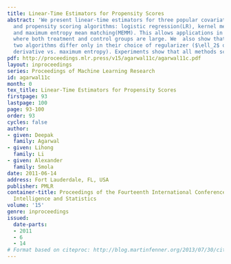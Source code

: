 ```yaml
---
title: Linear-Time Estimators for Propensity Scores
abstract: 'We present linear-time estimators for three popular covariate shift correction
  and propensity scoring algorithms: logistic regression(LR), kernel mean matching(KMM),
  and maximum entropy mean matching(MEMM). This allows applications in situations
  where both treatment and control groups are large. We  also show that the last
  two algorithms differ only in their choice of regularizer ($\ell_2$ of the Radon Nikodym
  derivative vs. maximum entropy). Experiments show that all methods scale well.'
pdf: http://proceedings.mlr.press/v15/agarwal11c/agarwal11c.pdf
layout: inproceedings
series: Proceedings of Machine Learning Research
id: agarwal11c
month: 0
tex_title: Linear-Time Estimators for Propensity Scores
firstpage: 93
lastpage: 100
page: 93-100
order: 93
cycles: false
author:
- given: Deepak
  family: Agarwal
- given: Lihong
  family: Li
- given: Alexander
  family: Smola
date: 2011-06-14
address: Fort Lauderdale, FL, USA
publisher: PMLR
container-title: Proceedings of the Fourteenth International Conference on Artificial
  Intelligence and Statistics
volume: '15'
genre: inproceedings
issued:
  date-parts:
  - 2011
  - 6
  - 14
# Format based on citeproc: http://blog.martinfenner.org/2013/07/30/citeproc-yaml-for-bibliographies/
---
```

